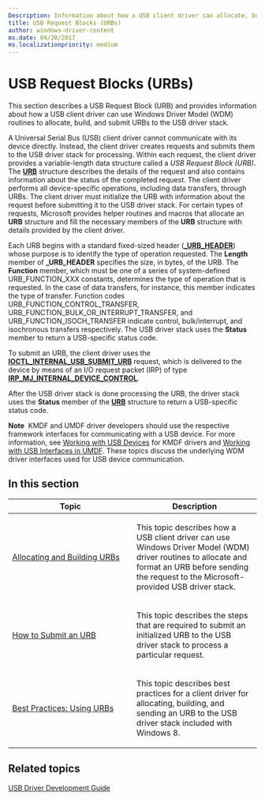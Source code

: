 ```yaml
---
Description: Information about how a USB client driver can allocate, build, and submit URBs to the USB driver stack.
title: USB Request Blocks (URBs)
author: windows-driver-content
ms.date: 04/20/2017
ms.localizationpriority: medium
---
```


# USB Request Blocks (URBs)


This section describes a USB Request Block (URB) and provides information about how a USB client driver can use Windows Driver Model (WDM) routines to allocate, build, and submit URBs to the USB driver stack.

A Universal Serial Bus (USB) client driver cannot communicate with its device directly. Instead, the client driver creates requests and submits them to the USB driver stack for processing. Within each request, the client driver provides a variable-length data structure called a *USB Request Block (URB)*. The [**URB**](https://msdn.microsoft.com/library/windows/hardware/ff538923) structure describes the details of the request and also contains information about the status of the completed request. The client driver performs all device-specific operations, including data transfers, through URBs. The client driver must initialize the URB with information about the request before submitting it to the USB driver stack. For certain types of requests, Microsoft provides helper routines and macros that allocate an **URB** structure and fill the necessary members of the **URB** structure with details provided by the client driver.

Each URB begins with a standard fixed-sized header ([**\_URB\_HEADER**](https://msdn.microsoft.com/library/windows/hardware/ff540409)) whose purpose is to identify the type of operation requested. The **Length** member of **\_URB\_HEADER** specifies the size, in bytes, of the URB. The **Function** member, which must be one of a series of system-defined URB\_FUNCTION\_XXX constants, determines the type of operation that is requested. In the case of data transfers, for instance, this member indicates the type of transfer. Function codes URB\_FUNCTION\_CONTROL\_TRANSFER, URB\_FUNCTION\_BULK\_OR\_INTERRUPT\_TRANSFER, and URB\_FUNCTION\_ISOCH\_TRANSFER indicate control, bulk/interrupt, and isochronous transfers respectively. The USB driver stack uses the **Status** member to return a USB-specific status code.

To submit an URB, the client driver uses the [**IOCTL\_INTERNAL\_USB\_SUBMIT\_URB**](https://msdn.microsoft.com/library/windows/hardware/ff537271) request, which is delivered to the device by means of an I/O request packet (IRP) of type [**IRP\_MJ\_INTERNAL\_DEVICE\_CONTROL**](https://msdn.microsoft.com/library/windows/hardware/ff550766).

After the USB driver stack is done processing the URB, the driver stack uses the **Status** member of the [**URB**](https://msdn.microsoft.com/library/windows/hardware/ff538923) structure to return a USB-specific status code.

**Note**  KMDF and UMDF driver developers should use the respective framework interfaces for communicating with a USB device. For more information, see [Working with USB Devices](https://msdn.microsoft.com/library/windows/hardware/ff553101) for KMDF drivers and [Working with USB Interfaces in UMDF](https://msdn.microsoft.com/library/windows/hardware/ff561478). These topics discuss the underlying WDM driver interfaces used for USB device communication.

## In this section


<table>
<colgroup>
<col width="50%" />
<col width="50%" />
</colgroup>
<thead>
<tr class="header">
<th>Topic</th>
<th>Description</th>
</tr>
</thead>
<tbody>
<tr class="odd">
<td><p><a href="how-to-add-xrb-support-for-client-drivers.md" data-raw-source="[Allocating and Building URBs](how-to-add-xrb-support-for-client-drivers.md)">Allocating and Building URBs</a></p></td>
<td><p>This topic describes how a USB client driver can use Windows Driver Model (WDM) driver routines to allocate and format an URB before sending the request to the Microsoft-provided USB driver stack.</p></td>
</tr>
<tr class="even">
<td><p><a href="send-requests-to-the-usb-driver-stack.md" data-raw-source="[How to Submit an URB](send-requests-to-the-usb-driver-stack.md)">How to Submit an URB</a></p></td>
<td><p>This topic describes the steps that are required to submit an initialized URB to the USB driver stack to process a particular request.</p></td>
</tr>
<tr class="odd">
<td><p><a href="usb-client-driver-contract-in-windows-8.md" data-raw-source="[Best Practices: Using URBs](usb-client-driver-contract-in-windows-8.md)">Best Practices: Using URBs</a></p></td>
<td><p>This topic describes best practices for a client driver for allocating, building, and sending an URB to the USB driver stack included with Windows 8.</p></td>
</tr>
</tbody>
</table>

 

## Related topics
[USB Driver Development Guide](usb-driver-development-guide.md)  



